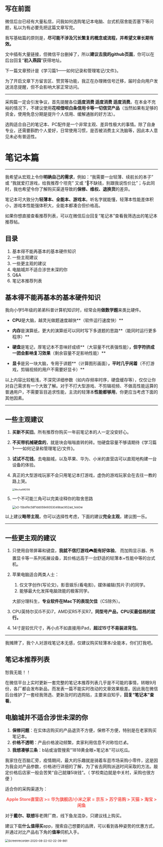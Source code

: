 ## 写在前面

微信后台已经有大量私信，问我如何选购笔记本电脑、台式机宿舍能否塞下等问题，私以为有必要先把这篇文章写完。

我写基础篇的原则是，**尽可能不涉及冗长繁复的概念或流程，并希望文章长期有效。**

文中插有大量链接，但微信平台删掉了，所以**建议去我的github页面**，你可以在后台回复“**初入燕园**”获得地址。

下一篇文章预计是《学习篇1——如何记录和管理笔记/文件》。

为了开启文章下方留言区、赞赏等功能，我正在办理微信号迁移，届时会向用户发送消息提醒，但不会影响大家正常访问。



----------



采购篇一定会引发争议，首先提醒各位**适度消费 适度消费 适度消费**。在本金不充裕的情况下，不建议使用**花呗借呗白条信用卡等一切信贷产品**（当然如果有足够的资金，使用免息分期是提升个人信用、缓解通胀的好方法）。

选购适合自己的笔记本、PC配件是一个非常主观、差异性极大的事情。除了自身专业，还需要斟酌个人爱好，日常使用习惯，是否被消费主义洗脑等，因此本人意见未必有普适性。



# 笔记本篇

-----------

我希望从宏观上令你**明确自己的需求**，例如：“我需要一台轻薄、续航长的本子” 或 “我就爱打游戏，给我推荐个坦克” 又或 “👴不缺钱，别跟我说性价比”；与此同时，我也希望令你了解购买渠道导致的**保修、维权、退换货**的差异。

笔记本可大致分为**轻薄本、全能本、游戏本**。听名字就能懂，轻薄本性能差体积小，游戏本性能强体积大，全能本都凑合但价格高。

如果你想直接查看推荐列表，可以在微信后台回复“笔记本”查看我筛选出的笔记本推荐帖。

 ## 目录

1. 基本得不能再基本的基本硬件知识
2. 一些主观建议
3. 一些更主观的建议
4. 电脑城并不适合涉世未深的你
5. Q&A
6. 笔记本推荐列表

## 基本得不能再基本的基本硬件知识

我向小学5年级的弟弟科普计算机知识时，经常会用**做数学题**来类比硬件。

- **CPU**是大脑，越灵光做题速度越快**（软件运行速度快）**

- **内存**是演算纸，更大的演算纸可以同时写下多道题的思路**（能同时运行更多程序）**

- **硬盘**是笔记，厚笔记本不意味好成绩**（大容量不代表强性能）**，但字符挤成一团会影响复习效果**（剩余容量不足影响性能）**

- **显卡**是另一块大脑，专用于讲题**（计算图形画面）**，平时几乎闲着**（不打游戏，剪辑视频的用户不需要好显卡）**

  

以上内容比较粗浅，不深究详细参数（如内存频率时序，硬盘缓存等），仅仅让你对自己需求有一个大致了解。对于不打大型游戏、不剪辑视频、不做高性能运算的普通用户，不需要盲目追求性能，主流的轻薄本**性能都够用**，你更应当考虑下面的其他因素。

------

## 一些主观建议

1. **买新不买旧**。所有推荐你购买一年前笔记本的人一定没安好心。

2. **不买带机械硬盘的**，就是块会嗡嗡直转的砖。怕硬盘容量不够请期待《学习篇1——如何记录和管理笔记/文件》。

3. **试试不花钱**。去电脑城，以及苹果、华为、小米的直营店可以直观地构建一台设备的体验。

4. 真正的大型游戏玩家不会只用笔记本打游戏，虚伪的游戏玩家会在去往一教的路上哭。

   <img src="https://tva1.sinaimg.cn/large/007S8ZIlly1ghywigippxj30u01t0whf.jpg" alt="WechatIMG106" style="zoom:50%;" align="center" />

5. 一个不可能三角可以完美诠释你的取舍思路

   <img src="https://tva1.sinaimg.cn/large/007S8ZIlly1ghyv2n450bj30pt0o3q3m.jpg" alt="v2-15b4fec58f1dd059e9353049bac952ad_1440w" style="zoom:67%;" align="center" />



以上建议**略带主观**，你可以选择性考虑，下面的建议**完全主观**，建议图一乐。

---------------

## 一些更主观的建议

1. 只使用自带屏幕和键盘，**我就不信打游戏🎮能有好体验**。
   而加购显示器、外置显卡等一系列拓展设备，其价格远高于一台舒适的轻薄本+性能中等的台式机。
   
2. 苹果电脑适合两类人士：
   
   1. 仅文字创作(写论文)，影音娱乐(看电影)，媒体编辑(剪片子)的同学。
   2. 能够最大化发挥电脑效能的极客同学。
   
   大部分理科生，**专业软件在Mac下的表现欠佳**（CS除外）。
   
3. CPU英特尔买i5不买i7，AMD买R5不买R7。**同型号产品，CPU买最低档的就行。**

4. 14寸是较优尺寸，再小点不如直接用iPad，**超过15寸不易装进背包**。

------------

我摊牌了，我个人对游戏笔记本无感，仅建议购买轻薄本/全能本，你们打我吧。

## 笔记本推荐列表

恕我无能！！

在微信平台上实时更新一套完整的笔记本推荐列表几乎是不可能的事情，转眼9月份，各厂都会发布新品，而发表一篇不能实时改动的文章效果极差。因此我在微信后台维护了一套经我筛选、更新及时的选购贴，主要来自知乎，**回复“笔记本”查看**。

## 电脑城并不适合涉世未深的你

1. **保修问题**：在实体店购买的产品退货不方便，保修不方便，特别是在老家购买笔记本。
2. **价格不透明**：产品价格波动频繁，卖家利用信息不对称恰烂💰。
3. **我想凑够三条**：b站或油管搜索"1818黄金眼+笔记本"可以吃瓜。

我家住在百脑汇旁，疫情期间，最大的乐趣就是骑着车逛市场采购小零件，这是因为我会对产品参数，价格进行详细的了解，为了省去网购派送时间采取的方法。敲定价格后店家一般会苦笑“自己就赚5块钱”。（ 学校南边就是中关村，采购也很方便 ）

适合你的采购渠道为：

<center style="color:#f55852;font-weight:700">Apple Store直营店 >= 华为旗舰店/小米之家 = 京东 > 苏宁易购 > 天猫 > 淘宝 > 闲鱼</center>

对于**戴尔、联想**等老牌厂商，线下鱼龙混杂，只建议线上购买。

建议下载**什么值得买**app，搜索自己想要的品牌，可以看到各种姿势的优惠方式，并通过对比产品右下角的**值率**伺机入手。

<img src="https://tva1.sinaimg.cn/large/007S8ZIlly1ghyzz39hz9g30dc0sw1l0.gif" alt="Screenrecorder-2020-08-22-02-22-39-861" style="zoom:67%;" />

